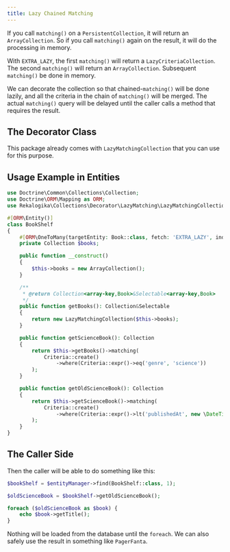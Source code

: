 ```yaml
---
title: Lazy Chained Matching
---
```


If you call `matching()` on a `PersistentCollection`, it will return an
`ArrayCollection`. So if you call `matching()` again on the result, it will do
the processing in memory.

With `EXTRA_LAZY`, the first `matching()` will return a
`LazyCriteriaCollection`. The second `matching()` will return an
`ArrayCollection`. Subsequent `matching()` be done in memory.

We can decorate the collection so that chained-`matching()` will be done lazily,
and all the criteria in the chain of `matching()` will be merged. The actual
`matching()` query will be delayed until the caller calls a method that requires
the result.

## The Decorator Class

This package already comes with `LazyMatchingCollection` that you can use for
this purpose.

## Usage Example in Entities

```php
use Doctrine\Common\Collections\Collection;
use Doctrine\ORM\Mapping as ORM;
use Rekalogika\Collections\Decorator\LazyMatching\LazyMatchingCollection;

#[ORM\Entity()]
class BookShelf
{
    #[ORM\OneToMany(targetEntity: Book::class, fetch: 'EXTRA_LAZY', indexBy: 'id')]
    private Collection $books;

    public function __construct()
    {
        $this->books = new ArrayCollection();
    }

    /**
     * @return Collection<array-key,Book>&Selectable<array-key,Book>
     */
    public function getBooks(): Collection&Selectable
    {
        return new LazyMatchingCollection($this->books);
    }

    public function getScienceBook(): Collection
    {
        return $this->getBooks()->matching(
            Criteria::create()
                ->where(Criteria::expr()->eq('genre', 'science'))
        );
    }

    public function getOldScienceBook(): Collection
    {
        return $this->getScienceBook()->matching(
            Criteria::create()
                ->where(Criteria::expr()->lt('publishedAt', new \DateTime('-10 years')))
        );
    }
}
```

## The Caller Side

Then the caller will be able to do something like this:

```php
$bookShelf = $entityManager->find(BookShelf::class, 1);

$oldScienceBook = $bookShelf->getOldScienceBook();

foreach ($oldScienceBook as $book) {
    echo $book->getTitle();
}
```

Nothing will be loaded from the database until the `foreach`. We can also safely
use the result in something like `PagerFanta`.
